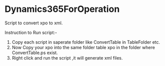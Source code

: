 # Dynamics365ForOperation
Script to convert xpo to xml.

Instruction to Run script:-
1. Copy each script in saperate folder like ConvertTable in TableFolder etc.
2. Now Copy your xpo into the same folder table xpo in the folder where ConvertTable.ps exist. 
3. Right click and run the script ,it will generate xml files.
